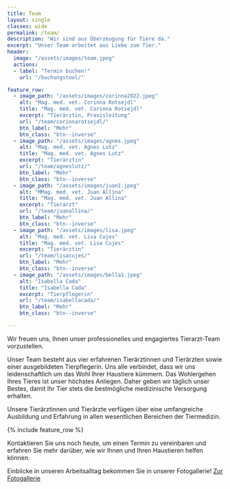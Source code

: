 ```yaml
---
title: Team
layout: single
classes: wide
permalink: /team/
description: "Wir sind aus Überzeugung für Tiere da."
excerpt: "Unser Team arbeitet aus Liebe zum Tier."
header:
  image: "/assets/images/team.jpeg"
  actions:
  - label: "Termin buchen!"
    url: "/buchungstool/"

feature_row:
  - image_path: "/assets/images/corinna2022.jpeg"
    alt: "Mag. med. vet. Corinna Rotsejdl"
    title: "Mag. med. vet. Corinna Rotsejdl"
    excerpt: "Tierärztin, Praxisleitung"
    url: "/team/corinnarotsejdl/"
    btn_label: "Mehr"
    btn_class: "btn--inverse"
  - image_path: "/assets/images/agnes.jpeg" 
    alt: "Mag. med. vet. Agnes Lutz"
    title: "Mag. med. vet. Agnes Lutz"
    excerpt: "Tierärztin"
    url: "/team/agneslutz/"
    btn_label: "Mehr"
    btn_class: "btn--inverse"
  - image_path: "/assets/images/juan1.jpeg" 
    alt: "MMag. med. vet. Juan Allina"
    title: "Mag. med. vet. Juan Allina"
    excerpt: "Tierarzt"
    url: "/team/juanallina/"
    btn_label: "Mehr"
    btn_class: "btn--inverse"
  - image_path: "/assets/images/lisa.jpeg" 
    alt: "Mag. med. vet. Lisa Cujes"
    title: "Mag. med. vet. Lisa Cujes"
    excerpt: "Tierärztin"
    url: "/team/lisacujes/"
    btn_label: "Mehr"
    btn_class: "btn--inverse"
  - image_path: "/assets/images/bella1.jpeg" 
    alt: "Isabella Cada"
    title: "Isabella Cada"
    excerpt: "Tierpflegerin"
    url: "/team/isabellacada/"
    btn_label: "Mehr"
    btn_class: "btn--inverse"

---
```


Wir freuen uns, Ihnen unser professionelles und engagiertes Tierarzt-Team vorzustellen.

Unser Team besteht aus vier erfahrenen Tierärztinnen und Tierärzten sowie einer ausgebildeten Tierpflegerin. Uns alle verbindet, dass wir uns leidenschaftlich um das Wohl Ihrer Haustiere kümmern. Das Wohlergehen Ihres Tieres ist unser höchstes Anliegen. Daher geben wir täglich unser Bestes, damit Ihr Tier stets die bestmögliche medizinische Versorgung erhalten.

Unsere Tierärztinnen und Tierärzte verfügen über eine umfangreiche Ausbildung und Erfahrung in allen wesentlichen Bereichen der Tiermedizin. 

{% include feature_row %}

 Kontaktieren Sie uns noch heute, um einen Termin zu vereinbaren und erfahren Sie mehr darüber, wie wir Ihnen und Ihren Haustieren helfen können.

Einblicke in unseren Arbeitsalltag bekommen Sie in unserer Fotogallerie!
[Zur Fotogallerie](/gallery/)

